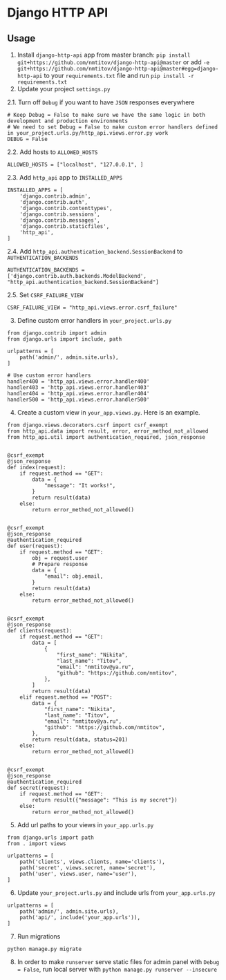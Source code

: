 Django HTTP API
===

Usage
---


1. Install `django-http-api` app from master branch: `pip install git+https://github.com/nmtitov/django-http-api@master` or add `-e git+https://github.com/nmtitov/django-http-api@master#egg=django-http-api` to your `requirements.txt` file and run `pip install -r requirements.txt`
2. Update your project `settings.py`

2.1. Turn off `Debug` if you want to have `JSON` responses everywhere

```
# Keep Debug = False to make sure we have the same logic in both development and production environments
# We need to set Debug = False to make custom error handlers defined in your_project.urls.py/http_api.views.error.py work
DEBUG = False
```

2.2. Add hosts to `ALLOWED_HOSTS`

```
ALLOWED_HOSTS = ["localhost", "127.0.0.1", ]
```

2.3. Add `http_api` app to `INSTALLED_APPS`

```
INSTALLED_APPS = [
    'django.contrib.admin',
    'django.contrib.auth',
    'django.contrib.contenttypes',
    'django.contrib.sessions',
    'django.contrib.messages',
    'django.contrib.staticfiles',
    'http_api',
]
```

2.4. Add `http_api.authentication_backend.SessionBackend` to `AUTHENTICATION_BACKENDS`

```
AUTHENTICATION_BACKENDS = ['django.contrib.auth.backends.ModelBackend', "http_api.authentication_backend.SessionBackend"]
```

2.5. Set `CSRF_FAILURE_VIEW`

```
CSRF_FAILURE_VIEW = "http_api.views.error.csrf_failure"
```

3. Define custom error handlers in `your_project.urls.py`

```
from django.contrib import admin
from django.urls import include, path

urlpatterns = [
    path('admin/', admin.site.urls),
]

# Use custom error handlers
handler400 = 'http_api.views.error.handler400'
handler403 = 'http_api.views.error.handler403'
handler404 = 'http_api.views.error.handler404'
handler500 = 'http_api.views.error.handler500'
```

4. Create a custom view in `your_app.views.py`. Here is an example.

```
from django.views.decorators.csrf import csrf_exempt
from http_api.data import result, error, error_method_not_allowed
from http_api.util import authentication_required, json_response


@csrf_exempt
@json_response
def index(request):
    if request.method == "GET":
        data = {
            "message": "It works!",
        }
        return result(data)
    else:
        return error_method_not_allowed()


@csrf_exempt
@json_response
@authentication_required
def user(request):
    if request.method == "GET":
        obj = request.user
        # Prepare response
        data = {
            "email": obj.email,
        }
        return result(data)
    else:
        return error_method_not_allowed()


@csrf_exempt
@json_response
def clients(request):
    if request.method == "GET":
        data = [
            {
                "first_name": "Nikita",
                "last_name": "Titov",
                "email": "nmtitov@ya.ru",
                "github": "https://github.com/nmtitov",
            },
        ]
        return result(data)
    elif request.method == "POST":
        data = {
            "first_name": "Nikita",
            "last_name": "Titov",
            "email": "nmtitov@ya.ru",
            "github": "https://github.com/nmtitov",
        },
        return result(data, status=201)
    else:
        return error_method_not_allowed()


@csrf_exempt
@json_response
@authentication_required
def secret(request):
    if request.method == "GET":
        return result({"message": "This is my secret"})
    else:
        return error_method_not_allowed()
```

5. Add url paths to your views in `your_app.urls.py`

```
from django.urls import path
from . import views

urlpatterns = [
    path('clients', views.clients, name='clients'),
    path('secret', views.secret, name='secret'),
    path('user', views.user, name='user'),
]
```

6. Update `your_project.urls.py` and include urls from `your_app.urls.py`

```
urlpatterns = [
    path('admin/', admin.site.urls),
    path('api/', include('your_app.urls')),
]
```

7. Run migrations

`python manage.py migrate`

8. In order to make `runserver` serve static files for admin panel with `Debug = False`, run local server with `python manage.py runserver --insecure`
